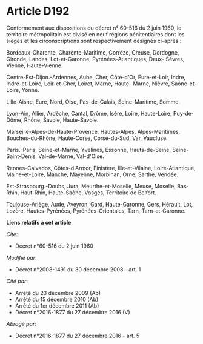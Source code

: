 # Article D192

Conformément aux dispositions du décret n° 60-516 du 2 juin 1960, le territoire métropolitain est divisé en neuf régions
pénitentiaires dont les sièges et les circonscriptions sont respectivement désignés ci-après : 

Bordeaux-Charente, Charente-Maritime, Corrèze, Creuse, Dordogne, Gironde, Landes, Lot-et-Garonne, Pyrénées-Atlantiques, Deux-
Sèvres, Vienne, Haute-Vienne. 

Centre-Est-Dijon.-Ardennes, Aube, Cher, Côte-d'Or, Eure-et-Loir, Indre, Indre-et-Loire, Loir-et-Cher, Loiret, Marne, Haute-
Marne, Nièvre, Saône-et-Loire, Yonne. 

Lille-Aisne, Eure, Nord, Oise, Pas-de-Calais, Seine-Maritime, Somme. 

Lyon-Ain, Allier, Ardèche, Cantal, Drôme, Isère, Loire, Haute-Loire, Puy-de-Dôme, Rhône, Savoie, Haute-Savoie. 

Marseille-Alpes-de-Haute-Provence, Hautes-Alpes, Alpes-Maritimes, Bouches-du-Rhône, Haute-Corse, Corse-du-Sud, Var,
Vaucluse. 

Paris.-Paris, Seine-et-Marne, Yvelines, Essonne, Hauts-de-Seine, Seine-Saint-Denis, Val-de-Marne, Val-d'Oise. 

Rennes-Calvados, Côtes-d'Armor, Finistère, Ille-et-Vilaine, Loire-Atlantique, Maine-et-Loire, Manche, Mayenne, Morbihan,
Orne, Sarthe, Vendée. 

Est-Strasbourg.-Doubs, Jura, Meurthe-et-Moselle, Meuse, Moselle, Bas-Rhin, Haut-Rhin, Haute-Saône, Vosges, Territoire de
Belfort. 

Toulouse-Ariège, Aude, Aveyron, Gard, Haute-Garonne, Gers, Hérault, Lot, Lozère, Hautes-Pyrénées, Pyrénées-Orientales, Tarn,
Tarn-et-Garonne.

**Liens relatifs à cet article**

_Cite_:

  - Décret n°60-516 du 2 juin 1960

_Modifié par_:

  - Décret n°2008-1491 du 30 décembre 2008 - art. 1

_Cité par_:

  - Arrêté du 23 décembre 2009 (Ab)
  - Arrêté du 15 décembre 2010 (Ab)
  - Arrêté du 1er décembre 2011 (Ab)
  - Décret n°2016-1877 du 27 décembre 2016 (V)

_Abrogé par_:

  - Décret n°2016-1877 du 27 décembre 2016 - art. 5
